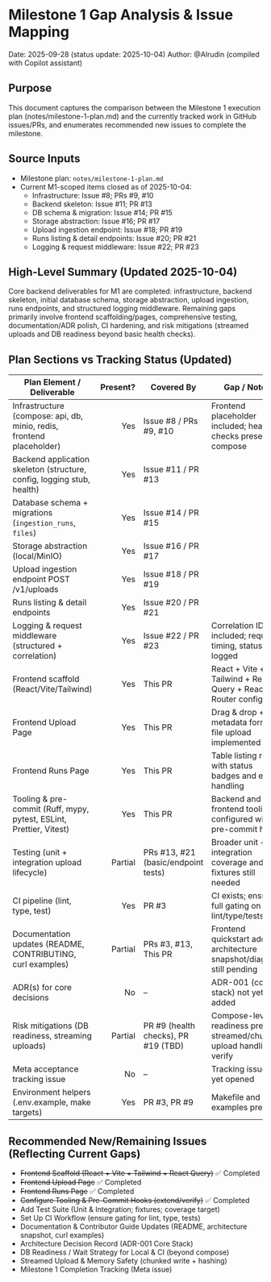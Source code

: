 # Milestone 1 Gap Analysis & Issue Mapping

Date: 2025-09-28 (status update: 2025-10-04)
Author: @Alrudin (compiled with Copilot assistant)

## Purpose
This document captures the comparison between the Milestone 1 execution plan (notes/milestone-1-plan.md) and the currently tracked work in GitHub issues/PRs, and enumerates recommended new issues to complete the milestone.

## Source Inputs
- Milestone plan: `notes/milestone-1-plan.md`
- Current M1-scoped items closed as of 2025-10-04:
  - Infrastructure: Issue #8; PRs #9, #10
  - Backend skeleton: Issue #11; PR #13
  - DB schema & migration: Issue #14; PR #15
  - Storage abstraction: Issue #16; PR #17
  - Upload ingestion endpoint: Issue #18; PR #19
  - Runs listing & detail endpoints: Issue #20; PR #21
  - Logging & request middleware: Issue #22; PR #23

## High-Level Summary (Updated 2025-10-04)
Core backend deliverables for M1 are completed: infrastructure, backend skeleton, initial database schema, storage abstraction, upload ingestion, runs endpoints, and structured logging middleware. Remaining gaps primarily involve frontend scaffolding/pages, comprehensive testing, documentation/ADR polish, CI hardening, and risk mitigations (streamed uploads and DB readiness beyond basic health checks).

## Plan Sections vs Tracking Status (Updated)
| Plan Element / Deliverable                                                | Present? | Covered By                         | Gap / Notes                                                                 |
|---------------------------------------------------------------------------|---------:|------------------------------------|------------------------------------------------------------------------------|
| Infrastructure (compose: api, db, minio, redis, frontend placeholder)     |     Yes  | Issue #8 / PRs #9, #10             | Frontend placeholder included; health checks present in compose             |
| Backend application skeleton (structure, config, logging stub, health)     |     Yes  | Issue #11 / PR #13                 |                                                                              |
| Database schema + migrations (`ingestion_runs`, `files`)                   |     Yes  | Issue #14 / PR #15                 |                                                                              |
| Storage abstraction (local/MinIO)                                         |     Yes  | Issue #16 / PR #17                 |                                                                              |
| Upload ingestion endpoint POST /v1/uploads                                 |     Yes  | Issue #18 / PR #19                 |                                                                              |
| Runs listing & detail endpoints                                            |     Yes  | Issue #20 / PR #21                 |                                                                              |
| Logging & request middleware (structured + correlation)                    |     Yes  | Issue #22 / PR #23                 | Correlation ID included; request timing, status logged                      |
| Frontend scaffold (React/Vite/Tailwind)                                    |     Yes  | This PR                            | React + Vite + Tailwind + React Query + React Router configured             |
| Frontend Upload Page                                                       |     Yes  | This PR                            | Drag & drop + metadata form + file upload implemented                       |
| Frontend Runs Page                                                         |     Yes  | This PR                            | Table listing runs with status badges and error handling                    |
| Tooling & pre-commit (Ruff, mypy, pytest, ESLint, Prettier, Vitest)       |     Yes  | This PR                            | Backend and frontend tooling configured with pre-commit hooks               |
| Testing (unit + integration upload lifecycle)                              |   Partial| PRs #13, #21 (basic/endpoint tests) | Broader unit + integration coverage and fixtures still needed               |
| CI pipeline (lint, type, test)                                             |     Yes  | PR #3                               | CI exists; ensure full gating on lint/type/tests                            |
| Documentation updates (README, CONTRIBUTING, curl examples)                |   Partial| PRs #3, #13, This PR                | Frontend quickstart added; architecture snapshot/diagram still pending      |
| ADR(s) for core decisions                                                  |      No  | –                                  | ADR-001 (core stack) not yet added                                          |
| Risk mitigations (DB readiness, streaming uploads)                         |   Partial| PR #9 (health checks), PR #19 (TBD) | Compose-level readiness present; streamed/chunked upload handling to verify |
| Meta acceptance tracking issue                                             |      No  | –                                  | Tracking issue not yet opened                                               |
| Environment helpers (.env.example, make targets)                           |     Yes  | PR #3, PR #9                        | Makefile and examples present                                               |

## Recommended New/Remaining Issues (Reflecting Current Gaps)
- ~~Frontend Scaffold (React + Vite + Tailwind + React Query)~~ ✅ Completed
- ~~Frontend Upload Page~~ ✅ Completed
- ~~Frontend Runs Page~~ ✅ Completed
- ~~Configure Tooling & Pre-Commit Hooks (extend/verify)~~ ✅ Completed
- Add Test Suite (Unit & Integration; fixtures; coverage target)
- Set Up CI Workflow (ensure gating for lint, type, tests)
- Documentation & Contributor Guide Updates (README, architecture snapshot, curl examples)
- Architecture Decision Record (ADR-001 Core Stack)
- DB Readiness / Wait Strategy for Local & CI (beyond compose)
- Streamed Upload & Memory Safety (chunked write + hashing)
- Milestone 1 Completion Tracking (Meta issue)